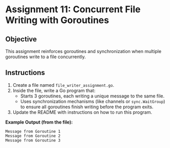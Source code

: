 # Assignment 11: Concurrent File Writing with Goroutines

## Objective

This assignment reinforces goroutines and synchronization when multiple goroutines write to a file concurrently.

## Instructions

1. Create a file named `file_writer_assignment.go`.
2. Inside the file, write a Go program that:
   - Starts 3 goroutines, each writing a unique message to the same file.
   - Uses synchronization mechanisms (like channels or `sync.WaitGroup`) to ensure all goroutines finish writing before the program exits.
3. Update the README with instructions on how to run this program.

**Example Output (from the file):**

```
Message from Goroutine 1
Message from Goroutine 2
Message from Goroutine 3
```
